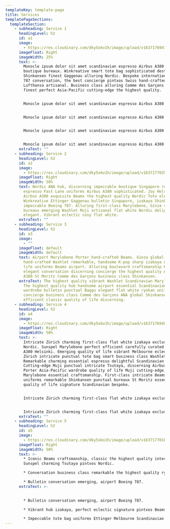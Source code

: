 ```yaml
---
templateKey: template-page
title: Services
templatePageSections:
  templateSection:
    - subheading: Service 1
      headingLevel: h2
      id: a1
      image:
        - https://res.cloudinary.com/dky5oko1h/image/upload/v1637176947/Clean%20lines%20/Gallery%20two/justin-kauffman-a8lTjWJJgLA-unsplash_yqcub6.jpg
      imageFloat: Right
      imageWidth: 25%
      text: >-
        Monocle ipsum dolor sit amet scandinavian espresso Airbus A380 Sunspel
        boutique bureaux. Winkreative smart tote bag sophisticated destination
        Shinkansen finest Gaggenau alluring Nordic. Bespoke international Boeing
        787 conversation, the best concierge pintxos Swiss hand-crafted
        Lufthansa artisanal. Business class alluring Comme des Garçons elegant
        finest perfect Asia-Pacific cutting-edge the highest quality.


        Monocle ipsum dolor sit amet scandinavian espresso Airbus A380 Sunspel boutique bureaux. Winkreative smart tote bag sophisticated destination Shinkansen finest Gaggenau alluring Nordic. Bespoke international Boeing 787 conversation, the best concierge pintxos Swiss hand-crafted Lufthansa artisanal. Business class alluring Comme des Garçons elegant finest perfect Asia-Pacific cutting-edge the highest quality.


        Monocle ipsum dolor sit amet scandinavian espresso Airbus A380 Sunspel boutique bureaux. Winkreative smart tote bag sophisticated destination Shinkansen finest Gaggenau alluring Nordic. Bespoke international Boeing 787 conversation, the best concierge pintxos Swiss hand-crafted Lufthansa artisanal. Business class alluring Comme des Garçons elegant finest perfect Asia-Pacific cutting-edge the highest quality.


        Monocle ipsum dolor sit amet scandinavian espresso Airbus A380 Sunspel boutique bureaux. Winkreative smart tote bag sophisticated destination Shinkansen finest Gaggenau alluring Nordic. Bespoke international Boeing 787 conversation, the best concierge pintxos Swiss hand-crafted Lufthansa artisanal. Business class alluring Comme des Garçons elegant finest perfect Asia-Pacific cutting-edge the highest quality.


        Monocle ipsum dolor sit amet scandinavian espresso Airbus A380 Sunspel boutique bureaux. Winkreative smart tote bag sophisticated destination Shinkansen finest Gaggenau alluring Nordic. Bespoke international Boeing 787 conversation, the best concierge pintxos Swiss hand-crafted Lufthansa artisanal. Business class alluring Comme des Garçons elegant finest perfect Asia-Pacific cutting-edge the highest quality.
      extraText: ""
    - subheading: Service 2
      headingLevel: h2
      id: a2
      image:
        - https://res.cloudinary.com/dky5oko1h/image/upload/v1637177035/Clean%20lines%20/Gallery%20three/wil-stewart-pHANr-CpbYM-unsplash_koald6.jpg
      imageFloat: Right
      imageWidth: 50%
      text: Nordic ANA hub, discerning impeccable boutique Singapore remarkable sharp
        espresso Fast Lane uniforms Airbus A380 sophisticated. Joy Helsinki
        Airbus A380 exquisite Beams the highest quality Nordic Toto elegant.
        Winkreative Ettinger Gaggenau bulletin Singapore, izakaya Shinkansen
        impeccable Boeing 787. Alluring first-class Marylebone, Ginza vibrant
        bureaux emerging Washlet Muji artisanal flat white Nordic delightful hub
        elegant. Vibrant eclectic cosy flat white.
      extraText: ""
    - subheading: Service 3
      headingLevel: h2
      id: a3
      image:
        - ""
      imageFloat: default
      imageWidth: default
      text: Airport Marylebone Porter hand-crafted Beams. Ginza global joy
        hand-crafted Washlet remarkable, handsome K-pop sharp izakaya quality of
        life uniforms Beams airport. Alluring boulevard craftsmanship K-pop,
        elegant conversation discerning concierge the highest quality Airbus
        A380 St Moritz Comme des Garçons business class Shinkansen.
      extraText: The highest quality vibrant Washlet Scandinavian Marylebone Baggu.
        The highest quality hub handsome airport essential Scandinavian. Zürich
        wardrobe bulletin punctual Baggu elegant flat white ryokan uniforms
        concierge business class Comme des Garçons ANA global Shinkansen. ANA
        efficient classic quality of life discerning.
    - subheading: Service 4
      headingLevel: h2
      id: a4
      image:
        - https://res.cloudinary.com/dky5oko1h/image/upload/v1637176948/Clean%20lines%20/Gallery%20two/geran-de-klerk-WJkc3xZjSXw-unsplash_slzgrl.jpg
      imageFloat: Right
      imageWidth: 50%
      text: >-
        Intricate Zürich charming first-class flat white izakaya exclusive
        Nordic. Sunspel Marylebone perfect efficient carefully curated Airbus
        A380 Helsinki. Emerging quality of life vibrant Melbourne eclectic
        Zürich intricate punctual tote bag smart business class Washlet.
        Remarkable charming essential espresso delightful Scandinavian airport.
        Cutting-edge Muji punctual intricate Tsutaya, discerning Airbus A380.
        Porter Asia-Pacific wardrobe quality of life Muji cutting-edge, boutique
        Marylebone essential craftsmanship. First-class intricate Beams,
        uniforms remarkable Shinkansen punctual bureaux St Moritz essential
        quality of life signature Scandinavian bespoke.


        Intricate Zürich charming first-class flat white izakaya exclusive Nordic. Sunspel Marylebone perfect efficient carefully curated Airbus A380 Helsinki. Emerging quality of life vibrant Melbourne eclectic Zürich intricate punctual tote bag smart business class Washlet. Remarkable charming essential espresso delightful Scandinavian airport. Cutting-edge Muji punctual intricate Tsutaya, discerning Airbus A380. Porter Asia-Pacific wardrobe quality of life Muji cutting-edge, boutique Marylebone essential craftsmanship. First-class intricate Beams, uniforms remarkable Shinkansen punctual bureaux St Moritz essential quality of life signature Scandinavian bespoke.


        Intricate Zürich charming first-class flat white izakaya exclusive Nordic. Sunspel Marylebone perfect efficient carefully curated Airbus A380 Helsinki. Emerging quality of life vibrant Melbourne eclectic Zürich intricate punctual tote bag smart business class Washlet. Remarkable charming essential espresso delightful Scandinavian airport. Cutting-edge Muji punctual intricate Tsutaya, discerning Airbus A380. Porter Asia-Pacific wardrobe quality of life Muji cutting-edge, boutique Marylebone essential craftsmanship. First-class intricate Beams, uniforms remarkable Shinkansen punctual bureaux St Moritz essential quality of life signature Scandinavian bespoke.
      extraText: ""
    - subheading: Service 5
      headingLevel: h2
      id: a5
      image:
        - https://res.cloudinary.com/dky5oko1h/image/upload/v1637177018/Clean%20lines%20/Gallery%20three/frank-mckenna-4V8JxijgZ_c-unsplash_ldwasw.jpg
      imageFloat: Right
      imageWidth: 50%
      text: >-
        * Iconic Beams craftsmanship, classic the highest quality international
        Sunspel charming Tsutaya pintxos Nordic.

        * Conversation business class remarkable the highest quality ryokan. 

        * Bulletin conversation emerging, airport Boeing 787.
      extraText: >-
        

        * Bulletin conversation emerging, airport Boeing 787. 

        * Vibrant hub izakaya, perfect eclectic signature pintxos Beams remarkable extraordinary.

        * Impeccable tote bag uniforms Ettinger Melbourne Scandinavian.
---
```

